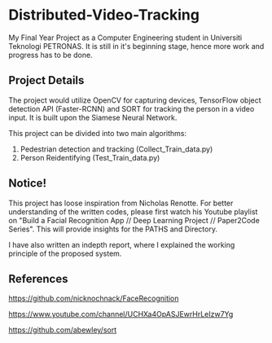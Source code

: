 # Distributed-Video-Tracking
My Final Year Project as a Computer Engineering student in Universiti Teknologi PETRONAS. It is still in it's beginning stage, hence more work and progress has to be done. 

## Project Details
The project would utilize OpenCV for capturing devices, TensorFlow object detection API (Faster-RCNN) and SORT for tracking the person in a video input. It is built upon the Siamese Neural Network.

This project can be divided into two main algorithms:
1. Pedestrian detection and tracking (Collect_Train_data.py)
2. Person Reidentifying (Test_Train_data.py)

## Notice!
This project has loose inspiration from Nicholas Renotte. For better understanding of the written codes, please first watch his Youtube playlist on "Build a Facial Recognition App // Deep Learning Project // Paper2Code Series". This will provide insights for the PATHS and Directory. 

I have also written an indepth report, where I explained the working principle of the proposed system. 

## References
https://github.com/nicknochnack/FaceRecognition

https://www.youtube.com/channel/UCHXa4OpASJEwrHrLeIzw7Yg

https://github.com/abewley/sort
